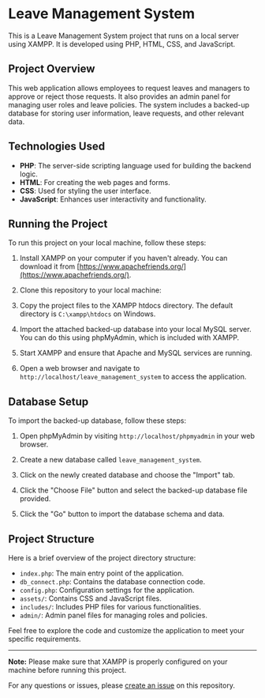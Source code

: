 # Leave Management System

This is a Leave Management System project that runs on a local server using XAMPP. It is developed using PHP, HTML, CSS, and JavaScript.

## Project Overview

This web application allows employees to request leaves and managers to approve or reject those requests. It also provides an admin panel for managing user roles and leave policies. The system includes a backed-up database for storing user information, leave requests, and other relevant data.

## Technologies Used

- **PHP**: The server-side scripting language used for building the backend logic.
- **HTML**: For creating the web pages and forms.
- **CSS**: Used for styling the user interface.
- **JavaScript**: Enhances user interactivity and functionality.

## Running the Project

To run this project on your local machine, follow these steps:

1. Install XAMPP on your computer if you haven't already. You can download it from [https://www.apachefriends.org/](https://www.apachefriends.org/).

2. Clone this repository to your local machine:
3. Copy the project files to the XAMPP htdocs directory. The default directory is `C:\xampp\htdocs` on Windows.

4. Import the attached backed-up database into your local MySQL server. You can do this using phpMyAdmin, which is included with XAMPP.

5. Start XAMPP and ensure that Apache and MySQL services are running.

6. Open a web browser and navigate to `http://localhost/leave_management_system` to access the application.

## Database Setup

To import the backed-up database, follow these steps:

1. Open phpMyAdmin by visiting `http://localhost/phpmyadmin` in your web browser.

2. Create a new database called `leave_management_system`.

3. Click on the newly created database and choose the "Import" tab.

4. Click the "Choose File" button and select the backed-up database file provided.

5. Click the "Go" button to import the database schema and data.

## Project Structure

Here is a brief overview of the project directory structure:

- `index.php`: The main entry point of the application.
- `db_connect.php`: Contains the database connection code.
- `config.php`: Configuration settings for the application.
- `assets/`: Contains CSS and JavaScript files.
- `includes/`: Includes PHP files for various functionalities.
- `admin/`: Admin panel files for managing roles and policies.

Feel free to explore the code and customize the application to meet your specific requirements.

---

**Note:** Please make sure that XAMPP is properly configured on your machine before running this project.

For any questions or issues, please [create an issue](https://github.com/MphaphuliMulamuleli/leave_management_system/issues) on this repository.


